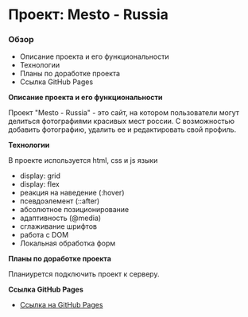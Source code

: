 # Проект: Mesto - Russia

### Обзор
* Описание проекта и его функциональности
* Технологии
* Планы по доработке проекта
* Ссылка GitHub Pages


**Описание проекта и его функциональности**

Проект "Mesto - Russia" - это сайт, на котором пользователи могут делиться фотографиями красивых мест россии. С возможностью добавить фотографию, удалить ее и редактировать свой профиль.


**Технологии**

В проекте используется html, css и js языки
* display: grid
* display: flex
* реакция на наведение (:hover)
* псевдоэлемент (::after)
* абсолютное позиционирование
* адаптивность (@media)
* сглаживание шрифтов
* работа с DOM
* Локальная обработка форм


**Планы по доработке проекта**

Планиурется подключить проект к серверу.


**Ссылка GitHub Pages**

* [Ссылка на GitHub Pages](https://meduscode.github.io/mesto-project/)
